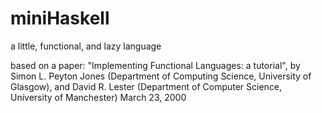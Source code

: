 # miniHaskell
a little, functional, and lazy language

based on a paper: "Implementing Functional Languages: a tutorial",
by Simon L. Peyton Jones (Department of Computing Science, University of Glasgow), 
and David R. Lester (Department of Computer Science, University of Manchester)
March 23, 2000
